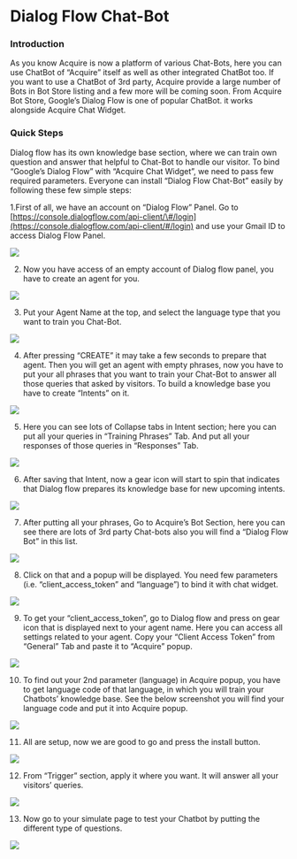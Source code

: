 # Dialog Flow Chat-Bot

### **Introduction**

 As you know Acquire is now a platform of various Chat-Bots, here you can use ChatBot of “Acquire” itself as well as other integrated ChatBot too. If you want to use a ChatBot of 3rd party, Acquire provide a large number of Bots in Bot Store listing and a few more will be coming soon. From Acquire Bot Store, Google’s Dialog Flow is one of popular ChatBot. it works alongside Acquire Chat Widget.

### **Quick Steps**

Dialog flow has its own knowledge base section, where we can train own question and answer that helpful to Chat-Bot to handle our visitor. To bind “Google’s Dialog Flow” with “Acquire Chat Widget”, we need to pass few required parameters.  Everyone can install “Dialog Flow Chat-Bot” easily by following these few simple steps:

1.First of all, we have an account on “Dialog Flow” Panel. Go to [https://console.dialogflow.com/api-client/\#/login](https://console.dialogflow.com/api-client/#/login) and use your Gmail ID to access Dialog Flow Panel. 

![](../../.gitbook/assets/1.PNG)

2. Now you have access of an empty account of Dialog flow panel, you have to create an agent for you. 

![](../../.gitbook/assets/2.png)

3. Put your Agent Name at the top, and select the language type that you want to train you Chat-Bot.

![](../../.gitbook/assets/3.png)

4. After pressing “CREATE” it may take a few seconds to prepare that agent. Then you will get an agent with empty phrases, now you have to put your all phrases that you want to train your Chat-Bot to answer all those queries that asked by visitors. To build a knowledge base you have to create “Intents” on it.

![](../../.gitbook/assets/4.png)

5. Here you can see lots of Collapse tabs in Intent section; here you can put all your queries in “Training Phrases” Tab. And put all your responses of those queries in “Responses” Tab.

![](../../.gitbook/assets/5.png)

6. After saving that Intent, now a gear icon will start to spin that indicates that Dialog flow prepares its knowledge base for new upcoming intents.

![](../../.gitbook/assets/6.png)

7. After putting all your phrases, Go to Acquire’s Bot Section, here you can see there are lots of 3rd party Chat-bots also you will find a “Dialog Flow Bot” in this list.

![](../../.gitbook/assets/7.png)

8. Click on that and a popup will be displayed. You need few parameters \(i.e. “client\_access\_token” and “language”\) to bind it with chat widget.

![](../../.gitbook/assets/8.png)

9. To get your “client\_access\_token”, go to Dialog flow and press on gear icon that is displayed next to your agent name. Here you can access all settings related to your agent. Copy your “Client Access Token” from “General” Tab and paste it to “Acquire” popup.

![](../../.gitbook/assets/9.png)

10. To find out your 2nd parameter \(language\) in Acquire popup, you have to get language code of that language, in which you will train your Chatbots’ knowledge base. See the below screenshot you will find your language code and put it into Acquire popup.

![](../../.gitbook/assets/10.png)

11. All are setup, now we are good to go and press the install button.

![](../../.gitbook/assets/11.png)

12. From “Trigger” section, apply it where you want. It will answer all your visitors’ queries.

![](../../.gitbook/assets/12.png)

13. Now go to your simulate page to test your Chatbot by putting the different type of questions.

![](../../.gitbook/assets/13.png)





```

```

